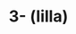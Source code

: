 ---
ee_id: na
site: na
type: na
url: 2020-041-illa
title: 3- (lilla)
year: '2020'
display_year: '2020'
medium: IQDemy Premium UV ink on IKEA MELLTORP table tops
dims: ''
pitch: ''
ps: ''
live_url: ''
related: ''
youtube: ''
related_code: ''
imgs: purple-adidas-2020-041-web-ih--ljMd.jpg
subheading: ''
download: ''
add_credit: ''
commission: ''
layout: things-i-made
---